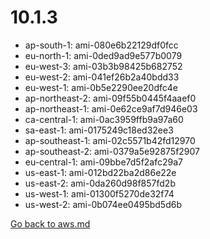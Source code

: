 
 # 10.1.3
- ap-south-1: ami-080e6b22129df0fcc
- eu-north-1: ami-0ded9ad9e577b0079
- eu-west-3: ami-03b3b98425b682752
- eu-west-2: ami-041ef26b2a40bdd33
- eu-west-1: ami-0b5e2290ee20dfc4e
- ap-northeast-2: ami-09f55b0445f4aaef0
- ap-northeast-1: ami-0e62ce9af7d946e03
- ca-central-1: ami-0ac3959ffb9a97a60
- sa-east-1: ami-0175249c18ed32ee3
- ap-southeast-1: ami-02c5571b42fd12970
- ap-southeast-2: ami-0379a5e92875f2907
- eu-central-1: ami-09bbe7d5f2afc29a7
- us-east-1: ami-012bd22ba2d86e22e
- us-east-2: ami-0da260d98f857fd2b
- us-west-1: ami-01300f5270de32f74
- us-west-2: ami-0b074ee0495bd5d6b

[Go back to aws.md](../../aws.md) 
